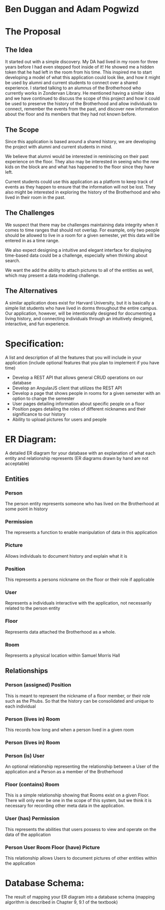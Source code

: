 # Ben Duggan and Adam Pogwizd

# The Proposal

## The Idea

It started out with a simple discovery. My DA had lived in my room for three years before I had even stepped foot inside of it! He showed me a hidden token that he had left in the room from his time. This inspired me to start developing a model of what this application could look like, and how it might be used by alumni and current students to connect over a shared experience. I started talking to an alumnus of the Brotherhood who currently works in Zondervan Library. He mentioned having a similar idea and we have continued to discuss the scope of this project and how it could be used to preserve the history of the Brotherhood and allow individuals to connect, remember the events from the past, and discover new information about the floor and its members that they had not known before.

## The Scope

Since this application is based around a shared history, we are developing the project with alumni and current students in mind.

We believe that alumni would be interested in reminiscing on their past experience on the floor. They also may be interested in seeing who the new kids on the block are and what has happened to the floor since they have left.

Current students could use this application as a platform to keep track of events as they happen to ensure that the information will not be lost. They also might be interested in exploring the history of the Brotherhood and who lived in their room in the past.

## The Challenges

We suspect that there may be challenges maintaining data integrity when it comes to time ranges that should not overlap. For example, only two people should be allowed to live in a room for a given semester, yet this data will be entered in as a time range.

We also expect designing a intuitive and elegant interface for displaying time-based data could be a challenge, especially when thinking about search.

We want the add the ability to attach pictures to all of the entities as well, which may present a data modeling challenge.

## The Alternatives

A similar application does exist for Harvard University, but it is basically a simple list students who have lived in dorms throughout the entire campus. Our application, however, will be intentionally designed for documenting a living history, and connecting individuals through an intuitively designed, interactive, and fun experience.

# Specification:

A list and description of all the features that you will include in your application (include optional features that you plan to implement if you have time)

- Develop a REST API that allows general CRUD operations on our database
- Develop an AngularJS client that utilizes the REST API
- Develop a page that shows people in rooms for a given semester with an option to change the semester
- User pages detailing information about specific people on a floor
- Position pages detailing the roles of different nicknames and their significance to our history
- Ability to upload pictures for users and people

# ER Diagram:

A detailed ER diagram for your database with an explanation of what each entity and relationship represents (ER diagrams drawn by hand are not acceptable)

## Entities

### Person

The person entity represents someone who has lived on the Brotherhood at some point in history

### Permission

The represents a function to enable manipulation of data in this application

### Picture

Allows individuals to document history and explain what it is

### Position

This represents a persons nickname on the floor or their role if applicable

### User

Represents a individuals interactive with the application, not necessarily related to the person entity

### Floor

Represents data attached the Brotherhood as a whole.

### Room

Represents a physical location within Samuel Morris Hall

## Relationships

### Person (assigned) Position

This is meant to represent the nickname of a floor member, or their role such as the Phubs. So that the history can be consolidated and unique to each individual

### Person (lives in) Room

This records how long and when a person lived in a given room

### Person (lives in) Room

### Person (is) User

An optional relationship representing the relationship between a User of the application and a Person as a member of the Brotherhood

### Floor (contains) Room

This is a simple relationship showing that Rooms exist on a given Floor. There will only ever be one in the scope of this system, but we think it is necessary for recording other meta data in the application.

### User (has) Permission

This represents the abilities that users possess to view and operate on the data of the application

### Person User Room Floor (have) Picture

This relationship allows Users to document pictures of other entities within the application

# Database Schema:

The result of mapping your ER diagram into a database schema (mapping algorithm is described in Chapter 9, 9.1 of the textbook)
